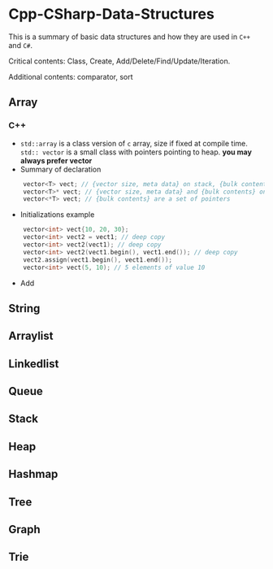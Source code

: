 # Cpp-CSharp-Data-Structures
This is a summary of basic data structures and how they are used in `C++` and `C#`.

Critical contents: Class, Create, Add/Delete/Find/Update/Iteration.

Additional contents: comparator, sort
## Array
### C++
- `std::array` is a class version of `c` array, size if fixed at compile time. `std:: vector` is a small class with pointers pointing to heap. **you may always prefer vector**
- Summary of declaration
```CPP
    vector<T> vect; // {vector size, meta data} on stack, {bulk contents} on heap
    vector<T>* vect; // {vector size, meta data} and {bulk contents} on heap
    vector<*T> vect; // {bulk contents} are a set of pointers
```
- Initializations example
```CPP
    vector<int> vect{10, 20, 30};
    vector<int> vect2 = vect1; // deep copy
    vector<int> vect2(vect1); // deep copy
    vector<int> vect2(vect1.begin(), vect1.end()); // deep copy
    vect2.assign(vect1.begin(), vect1.end());
    vector<int> vect(5, 10); // 5 elements of value 10
```
- Add
## String
## Arraylist
## Linkedlist
## Queue
## Stack
## Heap
## Hashmap
## Tree
## Graph
## Trie
